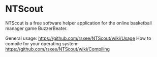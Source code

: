 NTScout
=======

NTScout is a free software helper application for the online basketball manager game BuzzerBeater.

General usage: https://github.com/rsxee/NTScout/wiki/Usage
How to compile for your operating system: https://github.com/rsxee/NTScout/wiki/Compiling
